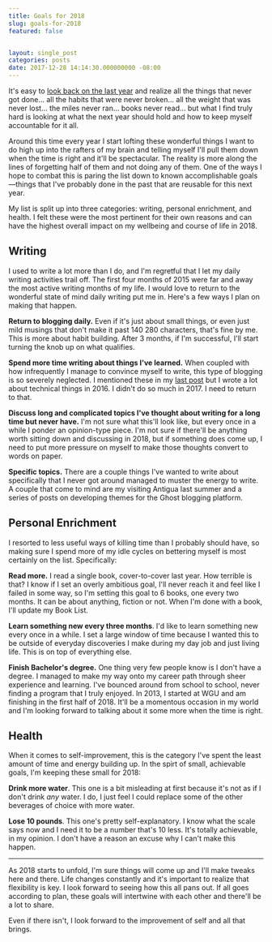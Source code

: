 ```yaml
---
title: Goals for 2018
slug: goals-for-2018
featured: false


layout: single_post
categories: posts
date: 2017-12-28 14:14:30.000000000 -08:00
---
```


It's easy to [look back on the last year](https://johnathan.org/posts/2017/12/my-2017-year-in-review.html) and realize all the things that never got done… all the habits that were never broken… all the weight that was never lost… the miles never ran… books never read… but what I find truly hard is looking at what the next year should hold and how to keep myself accountable for it all.

Around this time every year I start lofting these wonderful things I want to do high up into the rafters of my brain and telling myself I'll pull them down when the time is right and it'll be spectacular. The reality is more along the lines of forgetting half of them and not doing any of them. One of the ways I hope to combat this is paring the list down to known accomplishable goals—things that I've probably done in the past that are reusable for this next year.

My list is split up into three categories: writing, personal enrichment, and health. I felt these were the most pertinent for their own reasons and can have the highest overall impact on my wellbeing and course of life in 2018.

## Writing

I used to write a lot more than I do, and I'm regretful that I let my daily writing activities trail off. The first four months of 2015 were far and away the most active writing months of my life. I would love to return to the wonderful state of mind daily writing put me in. Here's a few ways I plan on making that happen.

**Return to blogging daily.** Even if it's just about small things, or even just mild musings that don't make it past 140 280 characters, that's fine by me. This is more about habit building. After 3 months, if I'm successful, I'll start turning the knob up on what qualifies.

**Spend more time writing about things I've learned.** When coupled with how infrequently I manage to convince myself to write, this type of blogging is so severely neglected. I mentioned these in my [last post](https://johnathan.org/posts/2017/12/my-2017-year-in-review.html) but I wrote a lot about technical things in 2016. I didn't do so much in 2017. I need to return to that.

**Discuss long and complicated topics I've thought about writing for a long time but never have.** I'm not sure what this'll look like, but every once in a while I ponder an opinion-type piece. I'm not sure if there'll be anything worth sitting down and discussing in 2018, but if something does come up, I need to put more pressure on myself to make those thoughts convert to words on paper.

**Specific topics.** There are a couple things I've wanted to write about specifically that I never got around managed to muster the energy to write. A couple that come to mind are my visiting Antigua last summer and a series of posts on developing themes for the Ghost blogging platform.

## Personal Enrichment

I resorted to less useful ways of killing time than I probably should have, so making sure I spend more of my idle cycles on bettering myself is most certainly on the list. Specifically:

**Read more.** I read a single book, cover-to-cover last year. How terrible is that? I know if I set an overly ambitious goal, I'll never reach it and feel like I failed in some way, so I'm setting this goal to 6 books, one every two months. It can be about anything, fiction or not. When I'm done with a book, I'll update my Book List.

**Learn something new every three months**. I'd like to learn something new every once in a while. I set a large window of time because I wanted this to be outside of everyday discoveries I make during my day job and just living life. This is on top of everything else.

**Finish Bachelor's degree.** One thing very few people know is I don't have a degree. I managed to make my way onto my career path through sheer experience and learning. I've bounced around from school to school, never finding a program that I truly enjoyed. In 2013, I started at WGU and am finishing in the first half of 2018. It'll be a momentous occasion in my world and I'm looking forward to talking about it some more when the time is right.

## Health

When it comes to self-improvement, this is the category I've spent the least amount of time and energy building up. In the spirt of small, achievable goals, I'm keeping these small for 2018:

**Drink more water**. This one is a bit misleading at first because it's not as if I don't drink _any_ water. I do, I just feel I could replace some of the other beverages of choice with more water.

**Lose 10 pounds**. This one's pretty self-explanatory. I know what the scale says now and I need it to be a number that's 10 less. It's totally achievable, in my opinion. I don't have a reason an excuse why I can't make this happen.

* * *

As 2018 starts to unfold, I'm sure things will come up and I'll make tweaks here and there. Life changes constantly and it's important to realize that flexibility is key. I look forward to seeing how this all pans out. If all goes according to plan, these goals will intertwine with each other and there'll be a lot to share.

Even if there isn't, I look forward to the improvement of self and all that brings.

